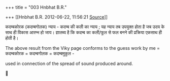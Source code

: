 +++
title = "003 Hnbhat B.R."

+++
[[Hnbhat B.R.	2012-06-22, 11:56:21 [Source](https://groups.google.com/g/bvparishat/c/p7-LHAA2FUs)]]



कदम्बकोरक (कदम्बगोलक) न्याय - कदम्ब की कली का न्याय ; यह न्याय तब उपयुक्त होता है जब उदय के साथ ही विकास आरम्भ हो जाय। ज्ञातब्य है कि कदम्ब का कली/फूल से फल बनने की प्रक्रिया एकसाथ ही होती है।  
  
The above result from the Viky page conforms to the guess work by me = कदम्बकोरक = कदम्बगोलक = कदम्बमुकुल -

  

used in connection of the spread of sound produced around.



